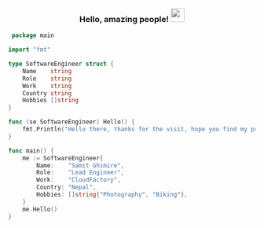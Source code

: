 <h3 align="center">
 Hello, amazing people!
  <img src="https://media.giphy.com/media/hvRJCLFzcasrR4ia7z/giphy.gif" width="28">
</h3>

```go
 package main

import "fmt"

type SoftwareEngineer struct {
	Name    string
	Role    string
	Work    string
	Country string
	Hobbies []string
}

func (se SoftwareEngineer) Hello() {
	fmt.Println("Hello there, thanks for the visit, hope you find my profile useful!!")
}

func main() {
	me := SoftwareEngineer{
		Name:    "Samit Ghimire",
		Role:    "Lead Engineer",
		Work:    "CloudFactory",
		Country: "Nepal",
		Hobbies: []string{"Photography", "Biking"},
	}
	me.Hello()
}

```
